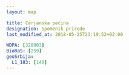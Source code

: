 ```yaml
---
layout: map

title: Cerjanska pećina
designation: Spomenik prirode
last_modified_at: 2018-05-25T23:19:52+02:00

WDPA: [328903]
BioRaS: [259]
geoSrbija:
  L1_183: [140]
---
```

